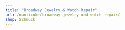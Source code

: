 ```yaml
---
title: "Broadway Jewelry & Watch Repair"
url: /nanticoke/broadway-jewelry-und-watch-repair/
shop: Schmuck
---
```


